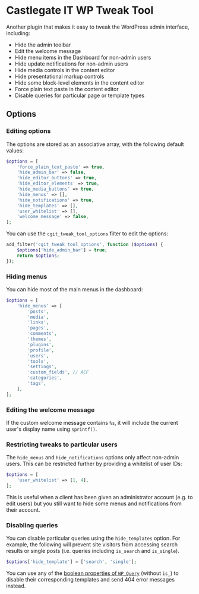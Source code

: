 # Castlegate IT WP Tweak Tool #

Another plugin that makes it easy to tweak the WordPress admin interface, including:

*   Hide the admin toolbar
*   Edit the welcome message
*   Hide menu items in the Dashboard for non-admin users
*   Hide update notifications for non-admin users
*   Hide media controls in the content editor
*   Hide presentational markup controls
*   Hide some block-level elements in the content editor
*   Force plain text paste in the content editor
*   Disable queries for particular page or template types

## Options ##

### Editing options ###

The options are stored as an associative array, with the following default values:

~~~ php
$options = [
    'force_plain_text_paste' => true,
    'hide_admin_bar' => false,
    'hide_editor_buttons' => true,
    'hide_editor_elements' => true,
    'hide_media_buttons' => true,
    'hide_menus' => [],
    'hide_notifications' => true,
    'hide_templates' => [],
    'user_whitelist' => [],
    'welcome_message' => false,
];
~~~

You can use the `cgit_tweak_tool_options` filter to edit the options:

~~~ php
add_filter('cgit_tweak_tool_options', function ($options) {
    $options['hide_admin_bar'] = true;
    return $options;
});
~~~

### Hiding menus ###

You can hide most of the main menus in the dashboard:

~~~ php
$options = [
    'hide_menus' => [
        'posts',
        'media',
        'links',
        'pages',
        'comments',
        'themes',
        'plugins',
        'profile',
        'users',
        'tools',
        'settings',
        'custom_fields', // ACF
        'categories',
        'tags',
    ],
];
~~~

### Editing the welcome message ###

If the custom welcome message contains `%s`, it will include the current user's display name using `sprintf()`.

### Restricting tweaks to particular users ###

The `hide_menus` and `hide_notifications` options only affect non-admin users. This can be restricted further by providing a whitelist of user IDs:

~~~ php
$options = [
    'user_whitelist' => [1, 4],
];
~~~

This is useful when a client has been given an administrator account (e.g. to edit users) but you still want to hide some menus and notifications from their account.

### Disabling queries ###

You can disable particular queries using the `hide_templates` option. For example, the following will prevent site visitors from accessing search results or single posts (i.e. queries including `is_search` and `is_single`).

~~~ php
$options['hide_template'] = ['search', 'single'];
~~~

You can use any of the [boolean properties of `WP_Query`](https://codex.wordpress.org/Class_Reference/WP_Query) (without `is_`) to disable their corresponding templates and send 404 error messages instead.
